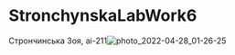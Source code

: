 # StronchynskaLabWork6
Стрончинська Зоя, аі-211![photo_2022-04-28_01-26-25](https://user-images.githubusercontent.com/101995633/165641767-20142b8a-e0a3-495a-b423-d3811bef48cb.jpg)
